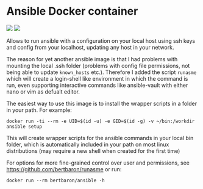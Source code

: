 # Ansible Docker container

[![](https://images.microbadger.com/badges/version/bertbaron/ansible.svg)](http://microbadger.com/images/bertbaron/ansible "Get your own version badge on microbadger.com") [![](https://images.microbadger.com/badges/image/bertbaron/ansible.svg)](http://microbadger.com/images/bertbaron/ansible "Get your own image badge on microbadger.com")

Allows to run ansible with a configuration on your local host using ssh keys and config
from your localhost, updating any host in your network.

The reason for yet another ansible image is that I had problems with mounting the local .ssh folder
(problems with config file permissions, not being able to update `known_hosts` etc.). Therefore I added
the script `runasme` which will create a login-shell like environment in which the command is run, even supporting
interactive commands like ansible-vault with either nano or vim as defualt editor.

The easiest way to use this image is to install the wrapper scripts in a folder in your path. For example:

```shell
docker run -ti --rm -e UID=$(id -u) -e GID=$(id -g) -v ~/bin:/workdir ansible setup
```

This will create wrapper scripts for the ansible commands in your local bin folder, which is automatically included in
your path on most linux distributions (may require a new shell when created for the first time)

For options for more fine-grained control over user and permissions, see https://github.com/bertbaron/runasme or run:

```shell
docker run --rm bertbaron/ansible -h
```

